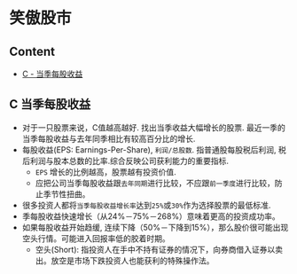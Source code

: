 # 笑傲股市
## Content
  - [C - 当季每股收益](#C-当季每股收益)
  
## C 当季每股收益
- 对于一只股票来说，C值越高越好. 找出当季收益大幅增长的股票. 最近一季的当季每股收益与去年同季相比有较高百分比的增长.
- 每股收益(EPS: Earnings-Per-Share), `利润/总股数`. 指普通股每股税后利润, 税后利润与股本总数的比率.综合反映公司获利能力的重要指标.
  - `EPS` 增长的比例越高，股票越有投资价值.
  - 应把公司当季每股收益跟`去年同期`进行比较，不应跟`前一季度`进行比较，防止季节性扭曲。
- 很多投资人都将`当季每股收益增长率`达到`25%`或`30%`作为选择股票的最低标准.
- 季每股收益快速增长（从24%－75%－268%）意味着更高的投资成功率。
- 如果每股收益开始趋缓, 连续下降（50%－下降到15%），那么股价很可能出现空头行情。可能进入回报率低的胶着时期。
  - 空头(Short): 指投资人在手中不持有证券的情况下，向券商借入证券以卖出。放空是市场下跌投资人也能获利的特殊操作法。
